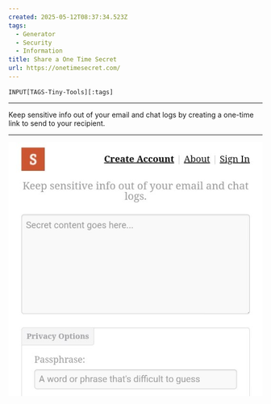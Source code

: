 ```yaml
---
created: 2025-05-12T08:37:34.523Z
tags: 
  - Generator
  - Security
  - Information
title: Share a One Time Secret
url: https://onetimesecret.com/
---
```

```meta-bind
INPUT[TAGS-Tiny-Tools][:tags]
```

___
Keep sensitive info out of your email and chat logs by creating a one-time link to send to your recipient.
___

![](_attachments/share-a-one-time-secret.jpg)
